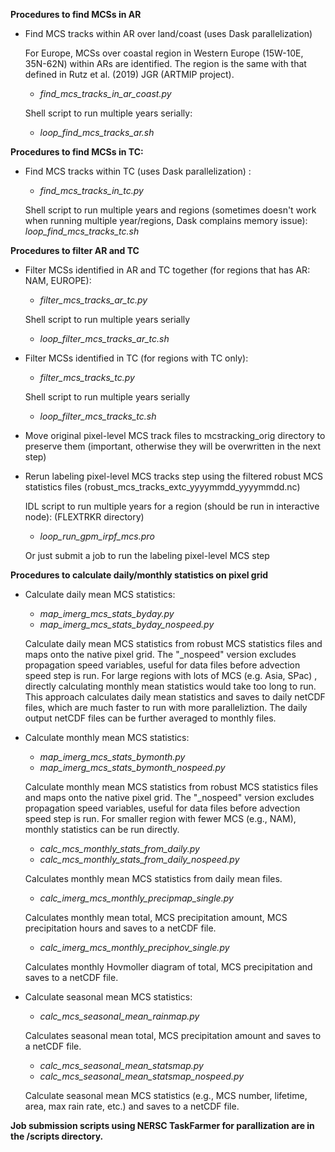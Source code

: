 **Procedures to find MCSs in AR**


*  Find MCS tracks within AR over land/coast (uses Dask parallelization)

	For Europe, MCSs over coastal region in Western Europe (15W-10E, 35N-62N) within ARs are identified. The region is the same with that defined in Rutz et al. (2019) JGR (ARTMIP project).
	
	- *find_mcs_tracks_in_ar_coast.py*
	
    Shell script to run multiple years serially:
	- *loop_find_mcs_tracks_ar.sh*

**Procedures to find MCSs in TC:**

*  Find MCS tracks within TC (uses Dask parallelization) :
	
    - *find_mcs_tracks_in_tc.py*
	
    Shell script to run multiple years and regions (sometimes doesn't work when running multiple year/regions, Dask complains memory issue):
	*loop_find_mcs_tracks_tc.sh*

**Procedures to filter AR and TC**


*  Filter MCSs identified in AR and TC together (for regions that has AR: NAM, EUROPE):
	- *filter_mcs_tracks_ar_tc.py*
	
    Shell script to run multiple years serially
	- *loop_filter_mcs_tracks_ar_tc.sh*

*  Filter MCSs identified in TC (for regions with TC only):
	- *filter_mcs_tracks_tc.py*
	
    Shell script to run multiple years serially
	- *loop_filter_mcs_tracks_tc.sh*

*  Move original pixel-level MCS track files to mcstracking_orig directory to preserve them (important, otherwise they will be overwritten in the next step)

*  Rerun labeling pixel-level MCS tracks step using the filtered robust MCS statistics files (robust_mcs_tracks_extc_yyyymmdd_yyyymmdd.nc)
	
    IDL script to run multiple years for a region (should be run in interactive node): (FLEXTRKR directory)
	- *loop_run_gpm_irpf_mcs.pro*
	
    Or just submit a job to run the labeling pixel-level MCS step


**Procedures to calculate daily/monthly statistics on pixel grid**

*  Calculate daily mean MCS statistics:
	- *map_imerg_mcs_stats_byday.py*
	- *map_imerg_mcs_stats_byday_nospeed.py*

	Calculate daily mean MCS statistics from robust MCS statistics files and maps onto the native pixel grid.
	The "_nospeed" version excludes propagation speed variables, useful for data files before advection speed step is run.
	For large regions with lots of MCS (e.g. Asia, SPac) , directly calculating monthly mean statistics would take too long to run.
	This approach calculates daily mean statistics and saves to daily netCDF files, which are much faster to run with more paralleliztion. The daily output netCDF files can be further averaged to monthly files.

*  Calculate monthly mean MCS statistics:
	- *map_imerg_mcs_stats_bymonth.py*
	- *map_imerg_mcs_stats_bymonth_nospeed.py*


	Calculate monthly mean MCS statistics from robust MCS statistics files and maps onto the native pixel grid.
	The "_nospeed" version excludes propagation speed variables, useful for data files before advection speed step is run.
	For smaller region with fewer MCS (e.g., NAM), monthly statistics can be run directly.


	- *calc_mcs_monthly_stats_from_daily.py*
	- *calc_mcs_monthly_stats_from_daily_nospeed.py*

	
	Calculates monthly mean MCS statistics from daily mean files.

	- *calc_imerg_mcs_monthly_precipmap_single.py*

	Calculates monthly mean total, MCS precipitation amount, MCS precipitation hours and saves to a netCDF file.

	- *calc_imerg_mcs_monthly_preciphov_single.py*
	
	Calculates monthly Hovmoller diagram of total, MCS precipitation and saves to a netCDF file.

*  Calculate seasonal mean MCS statistics:
	- *calc_mcs_seasonal_mean_rainmap.py*

	Calculates seasonal mean total, MCS precipitation amount and saves to a netCDF file.

	
	- *calc_mcs_seasonal_mean_statsmap.py*
	- *calc_mcs_seasonal_mean_statsmap_nospeed.py*

	Calculate seasonal mean MCS statistics (e.g., MCS number, lifetime, area, max rain rate, etc.) and saves to a netCDF file.

**Job submission scripts using NERSC TaskFarmer for parallization are in the /scripts directory.**
